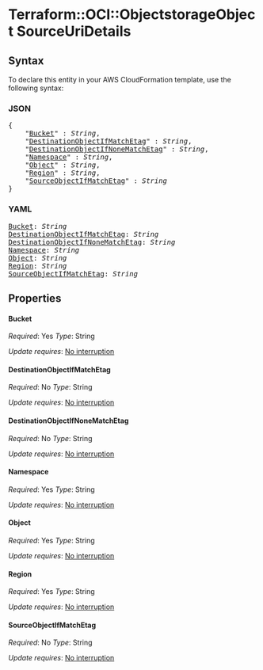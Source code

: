 # Terraform::OCI::ObjectstorageObject SourceUriDetails

## Syntax

To declare this entity in your AWS CloudFormation template, use the following syntax:

### JSON

<pre>
{
    "<a href="#bucket" title="Bucket">Bucket</a>" : <i>String</i>,
    "<a href="#destinationobjectifmatchetag" title="DestinationObjectIfMatchEtag">DestinationObjectIfMatchEtag</a>" : <i>String</i>,
    "<a href="#destinationobjectifnonematchetag" title="DestinationObjectIfNoneMatchEtag">DestinationObjectIfNoneMatchEtag</a>" : <i>String</i>,
    "<a href="#namespace" title="Namespace">Namespace</a>" : <i>String</i>,
    "<a href="#object" title="Object">Object</a>" : <i>String</i>,
    "<a href="#region" title="Region">Region</a>" : <i>String</i>,
    "<a href="#sourceobjectifmatchetag" title="SourceObjectIfMatchEtag">SourceObjectIfMatchEtag</a>" : <i>String</i>
}
</pre>

### YAML

<pre>
<a href="#bucket" title="Bucket">Bucket</a>: <i>String</i>
<a href="#destinationobjectifmatchetag" title="DestinationObjectIfMatchEtag">DestinationObjectIfMatchEtag</a>: <i>String</i>
<a href="#destinationobjectifnonematchetag" title="DestinationObjectIfNoneMatchEtag">DestinationObjectIfNoneMatchEtag</a>: <i>String</i>
<a href="#namespace" title="Namespace">Namespace</a>: <i>String</i>
<a href="#object" title="Object">Object</a>: <i>String</i>
<a href="#region" title="Region">Region</a>: <i>String</i>
<a href="#sourceobjectifmatchetag" title="SourceObjectIfMatchEtag">SourceObjectIfMatchEtag</a>: <i>String</i>
</pre>

## Properties

#### Bucket

_Required_: Yes
_Type_: String

_Update requires_: [No interruption](https://docs.aws.amazon.com/AWSCloudFormation/latest/UserGuide/using-cfn-updating-stacks-update-behaviors.html#update-no-interrupt)

#### DestinationObjectIfMatchEtag

_Required_: No
_Type_: String

_Update requires_: [No interruption](https://docs.aws.amazon.com/AWSCloudFormation/latest/UserGuide/using-cfn-updating-stacks-update-behaviors.html#update-no-interrupt)

#### DestinationObjectIfNoneMatchEtag

_Required_: No
_Type_: String

_Update requires_: [No interruption](https://docs.aws.amazon.com/AWSCloudFormation/latest/UserGuide/using-cfn-updating-stacks-update-behaviors.html#update-no-interrupt)

#### Namespace

_Required_: Yes
_Type_: String

_Update requires_: [No interruption](https://docs.aws.amazon.com/AWSCloudFormation/latest/UserGuide/using-cfn-updating-stacks-update-behaviors.html#update-no-interrupt)

#### Object

_Required_: Yes
_Type_: String

_Update requires_: [No interruption](https://docs.aws.amazon.com/AWSCloudFormation/latest/UserGuide/using-cfn-updating-stacks-update-behaviors.html#update-no-interrupt)

#### Region

_Required_: Yes
_Type_: String

_Update requires_: [No interruption](https://docs.aws.amazon.com/AWSCloudFormation/latest/UserGuide/using-cfn-updating-stacks-update-behaviors.html#update-no-interrupt)

#### SourceObjectIfMatchEtag

_Required_: No
_Type_: String

_Update requires_: [No interruption](https://docs.aws.amazon.com/AWSCloudFormation/latest/UserGuide/using-cfn-updating-stacks-update-behaviors.html#update-no-interrupt)

